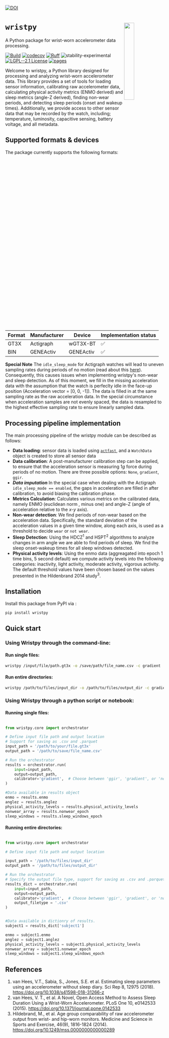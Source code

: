 [![DOI](https://zenodo.org/badge/DOI/10.5281/zenodo.13883191.svg)](https://doi.org/10.5281/zenodo.13883191)

# `wristpy` <img src="https://media.githubusercontent.com/media/childmindresearch/wristpy/main/docs/wristpy_logo.png" align="right" width="25%"/>

 A Python package for wrist-worn accelerometer data processing.



[![Build](https://github.com/childmindresearch/wristpy/actions/workflows/test.yaml/badge.svg?branch=main)](https://github.com/childmindresearch/wristpy/actions/workflows/test.yaml?query=branch%3Amain)
[![codecov](https://codecov.io/gh/childmindresearch/wristpy/branch/main/graph/badge.svg?token=22HWWFWPW5)](https://codecov.io/gh/childmindresearch/wristpy)
[![Ruff](https://img.shields.io/endpoint?url=https://raw.githubusercontent.com/astral-sh/ruff/main/assets/badge/v2.json)](https://github.com/astral-sh/ruff)
![stability-experimental](https://img.shields.io/badge/stability-experimental-orange.svg)
[![LGPL--2.1 License](https://img.shields.io/badge/license-LGPL--2.1-blue.svg)](https://github.com/childmindresearch/wristpy/blob/main/LICENSE)
[![pages](https://img.shields.io/badge/api-docs-blue)](https://childmindresearch.github.io/wristpy)

Welcome to wristpy, a Python library designed for processing and analyzing wrist-worn accelerometer data. This library provides a set of tools for loading sensor information, calibrating raw accelerometer data, calculating physical activity metrics (ENMO derived) and sleep metrics (angle-Z derived), finding non-wear periods, and detecting sleep periods (onset and wakeup times). Additionally, we provide access to other sensor data that may be recorded by the watch, including; temperature, luminosity, capacitive sensing, battery voltage, and all metadata.

## Supported formats & devices

The package currently supports the following formats:

| Format | Manufacturer | Device | Implementation status |
| --- | --- | --- | --- |
| GT3X | Actigraph | wGT3X-BT | ✅ |
| BIN | GENEActiv | GENEActiv | ✅ |

**Special Note**
    The `idle_sleep_mode` for Actigraph watches will lead to uneven sampling rates during periods of no motion (read about this [here](https://actigraphcorp.my.site.com/support/s/article/Idle-Sleep-Mode-Explained)). Consequently, this causes issues when implementing wristpy's non-wear and sleep detection. As of this moment, we fill in the missing acceleration data with the assumption that the watch is perfeclty idle in the face-up position (Acceleration vector = [0, 0, -1]). The data is filled in at the same sampling rate as the raw acceleration data. In the special circumstance when acceleration samples are not evenly spaced, the data is resampled to the highest effective sampling rate to ensure linearly sampled data.

## Processing pipeline implementation

The main processing pipeline of the wristpy module can be described as follows:

- **Data loading**: sensor data is loaded using [`actfast`](https://github.com/childmindresearch/actfast), and a `WatchData` object is created to store all sensor data
- **Data calibration**: A post-manufacturer calibration step can be applied, to ensure that the acceleration sensor is measuring 1*g* force during periods of no motion. There are three possible options: `None`, `gradient`, `ggir`.
- ***Data imputation*** In the special case when dealing with the Actigraph `idle_sleep_mode == enabled`, the gaps in acceleration are filled in after calibration, to avoid biasing the calibration phase.
- **Metrics Calculation**: Calculates various metrics on the calibrated data, namely ENMO (euclidean norm , minus one) and angle-Z (angle of acceleration relative to the *x-y* axis).
- **Non-wear detection**: We find periods of non-wear based on the acceleration data. Specifically, the standard deviation of the acceleration values in a given time window, along each axis, is used as a threshold to decide `wear` or `not wear`.
- **Sleep Detection**: Using the HDCZ<sup>1</sup> and HSPT<sup>2</sup> algorithms to analyze changes in arm angle we are able to find periods of sleep. We find the sleep onset-wakeup times for all sleep windows detected.
- **Physical activity levels**: Using the enmo data (aggreagated into epoch 1 time bins, 5 second default) we compute activity levels into the following categories: inactivity, light activity, moderate activity, vigorous activity. The default threshold values have been chosen based on the values presented in the Hildenbrand 2014 study<sup>3</sup>.


## Installation

Install this package from PyPI via :

```sh
pip install wristpy
```

## Quick start

### Using Wristpy through the command-line:
#### Run single files:
```sh
wristpy /input/file/path.gt3x -o /save/path/file_name.csv -c gradient
```

#### Run entire directories:
```sh
wristpy /path/to/files/input_dir -o /path/to/files/output_dir -c gradient -O .csv
```

### Using Wristpy through a python script or notebook:

#### Running single files:
```Python

from wristpy.core import orchestrator

# Define input file path and output location
# Support for saving as .csv and .parquet
input_path = '/path/to/your/file.gt3x'
output_path = '/path/to/save/file_name.csv'

# Run the orchestrator
results = orchestrator.run(
    input=input_path,
    output=output_path,
    calibrator='gradient',  # Choose between 'ggir', 'gradient', or 'none'
)

#Data available in results object
enmo = results.enmo
anglez = results.anglez
physical_activity_levels = results.physical_activity_levels
nonwear_array = results.nonwear_epoch
sleep_windows = results.sleep_windows_epoch
```
#### Running entire directories:
```Python

from wristpy.core import orchestrator

# Define input file path and output location

input_path = '/path/to/files/input_dir'
output_path = '/path/to/files/output_dir'

# Run the orchestrator
# Specify the output file type, support for saving as .csv and .parquet
results_dict = orchestrator.run(
    input=input_path,
    output=output_path,
    calibrator='gradient',  # Choose between 'ggir', 'gradient', or 'none'
    output_filetype = '.csv'
)


#Data available in dictionry of results.
subject1 = results_dict['subject1']

enmo = subject1.enmo
anglez = subject1.anglez
physical_activity_levels = subject1.physical_activity_levels
nonwear_array = subject1.nonwear_epoch
sleep_windows = subject1.sleep_windows_epoch
```

## References
1. van Hees, V.T., Sabia, S., Jones, S.E. et al. Estimating sleep parameters
              using an accelerometer without sleep diary. Sci Rep 8, 12975 (2018).
              https://doi.org/10.1038/s41598-018-31266-z
2. van Hees, V. T., et al. A Novel, Open Access Method to Assess Sleep
            Duration Using a Wrist-Worn Accelerometer. PLoS One 10, e0142533 (2015).
            https://doi.org/10.1371/journal.pone.0142533
3. Hildebrand, M., et al. Age group comparability of raw accelerometer output
            from wrist- and hip-worn monitors. Medicine and Science in
            Sports and Exercise, 46(9), 1816-1824 (2014).
            https://doi.org/10.1249/mss.0000000000000289
